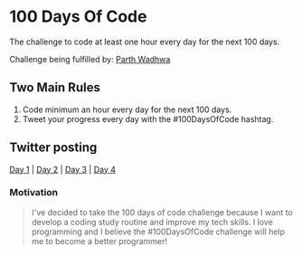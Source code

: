 # 100 Days Of Code

The challenge to code at least one hour every day for the next 100 days.

Challenge being fulfilled by: [Parth Wadhwa](https://github.com/parthw/)

## Two Main Rules

1. Code minimum an hour every day for the next 100 days.
2. Tweet your progress every day with the #100DaysOfCode hashtag.

## Twitter posting

[Day 1](https://twitter.com/_parthwadhwa/status/1327553840460169216) | [Day 2](https://twitter.com/_parthwadhwa/status/1327978800441745409) | [Day 3](https://twitter.com/_parthwadhwa/status/1328393904283029504) | [Day 4](https://twitter.com/_parthwadhwa/status/1328765998585978880)

### Motivation

> I've decided to take the 100 days of code challenge because I want to develop a coding study routine and improve my tech skills. I love programming and I believe the #100DaysOfCode challenge will help me to become a better programmer!
